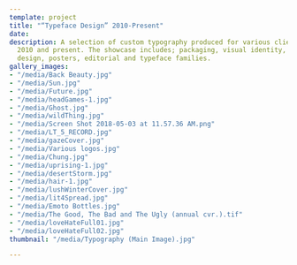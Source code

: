 ```yaml
---
template: project
title: "“Typeface Design” 2010-Present"
date: 
description: A selection of custom typography produced for various clients between
  2010 and present. The showcase includes; packaging, visual identity, book cover
  design, posters, editorial and typeface families.
gallery_images:
- "/media/Back Beauty.jpg"
- "/media/Sun.jpg"
- "/media/Future.jpg"
- "/media/headGames-1.jpg"
- "/media/Ghost.jpg"
- "/media/wildThing.jpg"
- "/media/Screen Shot 2018-05-03 at 11.57.36 AM.png"
- "/media/LT_5_RECORD.jpg"
- "/media/gazeCover.jpg"
- "/media/Various logos.jpg"
- "/media/Chung.jpg"
- "/media/uprising-1.jpg"
- "/media/desertStorm.jpg"
- "/media/hair-1.jpg"
- "/media/lushWinterCover.jpg"
- "/media/lit4Spread.jpg"
- "/media/Emoto Bottles.jpg"
- "/media/The Good, The Bad and The Ugly (annual cvr.).tif"
- "/media/loveHateFull01.jpg"
- "/media/loveHateFull02.jpg"
thumbnail: "/media/Typography (Main Image).jpg"

---
```

